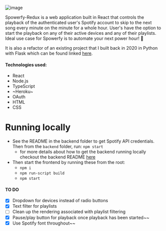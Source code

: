 ![image](https://user-images.githubusercontent.com/44789534/162627337-af8a3ed6-8727-4603-9cd7-38729679d489.png)


Spowerfy-Redux is a web application built in React that controls the playback of the authenticated user's Spotify account to skip to the next song every minute on the minute for a whole hour. User's have the option to start the playback on any of their active devices and any of their playlists. Ideal use case for Spowerfy is to automate your next power hour! 🍺

It is also a refactor of an existing project that I built back in 2020 in Python with Flask which can be found linked [here](https://github.com/ColemanMitch/Spowerfy).

#### Technologies used:
* React
* Node.js
* TypeScript
* ~Heroku~
* OAuth
* HTML
* CSS 

# Running locally
- See the README in the backend folder to get Spotify API credentials. Then from the `backend` folder, run:
`npm start`
    - for more details about how to get the backend running locally checkout the backend README [here](./backend/README.md)
- Then start the frontend by running these from the root:
    - `npm i`
    - `npm run-script build`
    - `npm start`

#### TO DO
- [x] Dropdown for devices instead of radio buttons
- [x] Text filter for playlists
- [ ] Clean up the rendering associated with playlist filtering 
- [x] Pause/play button for playback once playback has been started~~
- [x] Use Spotify font throughout~~
